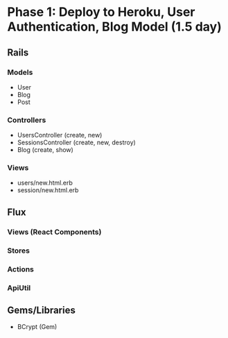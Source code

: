 # Phase 1: Deploy to Heroku, User Authentication, Blog Model (1.5 day)

## Rails
### Models
* User
* Blog
* Post

### Controllers
* UsersController (create, new)
* SessionsController (create, new, destroy)
* Blog (create, show)

### Views
* users/new.html.erb
* session/new.html.erb

## Flux
### Views (React Components)

### Stores

### Actions

### ApiUtil

## Gems/Libraries
* BCrypt (Gem)
